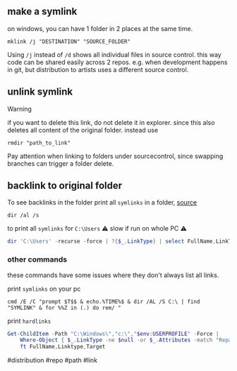 ## make a symlink
on windows, you can have 1 folder in 2 places at the same time.
```batch
mklink /j "DESTINATION" "SOURCE_FOLDER"
```

Using `/j` instead of `/d` shows all individual files in source control.
this way code can be shared easily across 2 repos. e.g. when development happens in git, but distribution to artists uses a different source control.

## unlink symlink
> [!WARNING]
> if you want to delete this link, do not delete it in explorer.
> since this also deletes all content of the original folder.
> instead use 
> ```batch
> rmdir "path_to_link"
> ```
> 
> Pay attention when linking to folders under sourcecontrol, since swapping branches can trigger a folder delete.

## backlink to original folder
To see backlinks in the folder
print all `symlinks` in a folder, [source](https://superuser.com/questions/823959/how-to-view-all-the-symbolic-links-junction-points-hard-links-in-a-folder-using) 
```batch
dir /al /s
```

to print all `symlinks` for `C:\Users`
⚠️ slow if run on whole PC ⚠️
```powershell
dir 'C:\Users' -recurse -force | ?{$_.LinkType} | select FullName,LinkType,Target
```

### other commands
these commands have some issues where they don't always list all links.

print  `symlinks` on your pc
```batch
cmd /E /C "prompt $T$$ & echo.%TIME%$ & dir /AL /S C:\ | find "SYMLINK" & for %%Z in (.) do rem/ "
```

print `hardlinks`
```powershell
Get-ChildItem -Path "C:\Windows\","c:\","$env:USERPROFILE" -Force |
    Where-Object { $_.LinkType -ne $null -or $_.Attributes -match "ReparsePoint" } |
    ft FullName,Linktype,Target
```


#distribution #repo #path #link